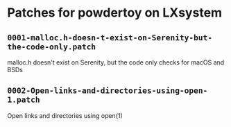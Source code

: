 # Patches for powdertoy on LXsystem

## `0001-malloc.h-doesn-t-exist-on-Serenity-but-the-code-only.patch`

malloc.h doesn't exist on Serenity, but the code only checks for macOS and BSDs


## `0002-Open-links-and-directories-using-open-1.patch`

Open links and directories using open(1)


